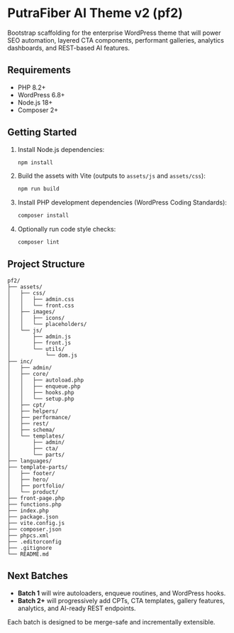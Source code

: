 # PutraFiber AI Theme v2 (pf2)

Bootstrap scaffolding for the enterprise WordPress theme that will power SEO automation, layered CTA components, performant galleries, analytics dashboards, and REST-based AI features.

## Requirements
- PHP 8.2+
- WordPress 6.8+
- Node.js 18+
- Composer 2+

## Getting Started
1. Install Node.js dependencies:
   ```bash
   npm install
   ```
2. Build the assets with Vite (outputs to `assets/js` and `assets/css`):
   ```bash
   npm run build
   ```
3. Install PHP development dependencies (WordPress Coding Standards):
   ```bash
   composer install
   ```
4. Optionally run code style checks:
   ```bash
   composer lint
   ```

## Project Structure
```
pf2/
├── assets/
│   ├── css/
│   │   ├── admin.css
│   │   └── front.css
│   ├── images/
│   │   ├── icons/
│   │   └── placeholders/
│   └── js/
│       ├── admin.js
│       ├── front.js
│       └── utils/
│           └── dom.js
├── inc/
│   ├── admin/
│   ├── core/
│   │   ├── autoload.php
│   │   ├── enqueue.php
│   │   ├── hooks.php
│   │   └── setup.php
│   ├── cpt/
│   ├── helpers/
│   ├── performance/
│   ├── rest/
│   ├── schema/
│   └── templates/
│       ├── admin/
│       ├── cta/
│       └── parts/
├── languages/
├── template-parts/
│   ├── footer/
│   ├── hero/
│   ├── portfolio/
│   └── product/
├── front-page.php
├── functions.php
├── index.php
├── package.json
├── vite.config.js
├── composer.json
├── phpcs.xml
├── .editorconfig
├── .gitignore
└── README.md
```

## Next Batches
- **Batch 1** will wire autoloaders, enqueue routines, and WordPress hooks.
- **Batch 2+** will progressively add CPTs, CTA templates, gallery features, analytics, and AI-ready REST endpoints.

Each batch is designed to be merge-safe and incrementally extensible.
